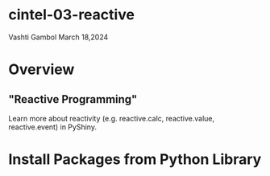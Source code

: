 # cintel-03-reactive
  Vashti Gambol
  March 18,2024

# Overview

## "Reactive Programming"
Learn more about reactivity (e.g. reactive.calc, reactive.value, reactive.event) in PyShiny.  

#  Install Packages from Python Library


